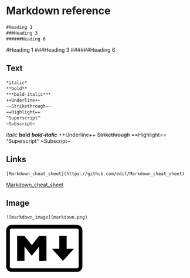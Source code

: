 # Markdown reference

```
#Heading 1
###Heading 3
######Heading 6
```

#Heading 1
###Heading 3
######Heading 6


## Text

```
*italic*
**bold**
***bold-italic***
++Underline++
~~Strikethrough~~
==Highlight==
^Superscript^
~Subscript~
```

*italic*
**bold**
***bold-italic***
++Underline++
~~Strikethrough~~
==Highlight==
^Superscript^
~Subscript~

## Links

```
[Markdown_cheat_sheet](https://github.com/edif/Markdown_cheat_sheet)
```

[Markdown_cheat_sheet](https://github.com/edif/Markdown_cheat_sheet)


## Image

```
![markdown_image](markdown.png)
```
![markdown image](markdown.png)
